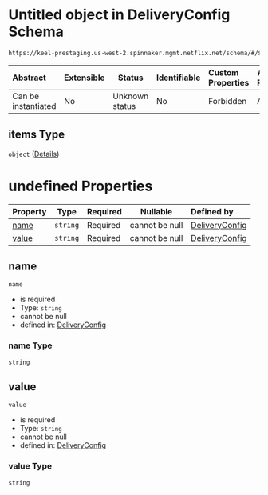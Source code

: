 # Untitled object in DeliveryConfig Schema

```txt
https://keel-prestaging.us-west-2.spinnaker.mgmt.netflix.net/schema/#/$defs/CustomizedMetricSpecification/properties/dimensions/items
```




| Abstract            | Extensible | Status         | Identifiable | Custom Properties | Additional Properties | Access Restrictions | Defined In                                                    |
| :------------------ | ---------- | -------------- | ------------ | :---------------- | --------------------- | ------------------- | ------------------------------------------------------------- |
| Can be instantiated | No         | Unknown status | No           | Forbidden         | Allowed               | none                | [keel.schema.json\*](keel.schema.json "open original schema") |

## items Type

`object` ([Details](keel-defs-metricdimension.md))

# undefined Properties

| Property        | Type     | Required | Nullable       | Defined by                                                                                                                                                                          |
| :-------------- | -------- | -------- | -------------- | :---------------------------------------------------------------------------------------------------------------------------------------------------------------------------------- |
| [name](#name)   | `string` | Required | cannot be null | [DeliveryConfig](keel-defs-metricdimension-properties-name.md "https&#x3A;//keel-prestaging.us-west-2.spinnaker.mgmt.netflix.net/schema/#/$defs/MetricDimension/properties/name")   |
| [value](#value) | `string` | Required | cannot be null | [DeliveryConfig](keel-defs-metricdimension-properties-value.md "https&#x3A;//keel-prestaging.us-west-2.spinnaker.mgmt.netflix.net/schema/#/$defs/MetricDimension/properties/value") |

## name




`name`

-   is required
-   Type: `string`
-   cannot be null
-   defined in: [DeliveryConfig](keel-defs-metricdimension-properties-name.md "https&#x3A;//keel-prestaging.us-west-2.spinnaker.mgmt.netflix.net/schema/#/$defs/MetricDimension/properties/name")

### name Type

`string`

## value




`value`

-   is required
-   Type: `string`
-   cannot be null
-   defined in: [DeliveryConfig](keel-defs-metricdimension-properties-value.md "https&#x3A;//keel-prestaging.us-west-2.spinnaker.mgmt.netflix.net/schema/#/$defs/MetricDimension/properties/value")

### value Type

`string`
